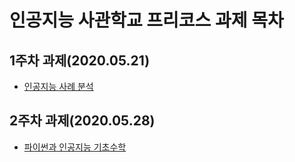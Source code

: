 # 인공지능 사관학교 프리코스 과제 목차

## 1주차 과제(2020.05.21)
- [인공지능 사례 분석](https://github.com/J-woooo/AI_Academy/blob/master/1%EC%A3%BC%EC%B0%A8.ipynb)

## 2주차 과제(2020.05.28)
- [파이썬과 인공지능 기초수학](https://nbviewer.jupyter.org/github/J-woooo/AI_Academy/blob/master/2%E1%84%8C%E1%85%AE%E1%84%8E%E1%85%A1%E1%84%80%E1%85%AA%E1%84%8C%E1%85%A6.ipynb)

